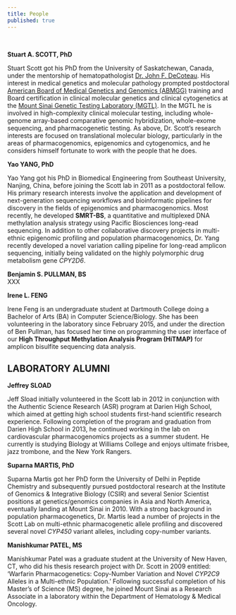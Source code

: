 ```yaml
---
title: People
published: true
---
```


<br>

**Stuart A. SCOTT, PhD**  

Stuart Scott got his PhD from the University of Saskatchewan, Canada, under the mentorship of hematopathologist [Dr. John F. DeCoteau](http://www.medicine.usask.ca/pathology/people/faculty/Full%20Time%20Faculty/DeCoteau%20John.php).  His interest in medical genetics and molecular pathology prompted postdoctoral [American Board of Medical Genetics and Genomics (ABMGG)](http://www.abmgg.org/) training and Board certification in clinical molecular genetics and clinical cytogenetics at the [Mount Sinai Genetic Testing Laboratory (MGTL)](http://icahn.mssm.edu/departments-and-institutes/genomics/genetic-testing).  In the MGTL he is involved in high-complexity clinical molecular testing, including whole-genome array-based comparative genomic hybridization, whole-exome sequencing, and pharmacogenetic testing.  As above, Dr. Scott’s research interests are focused on translational molecular biology, particularly in the areas of pharmacogenomics, epigenomics and cytogenomics, and he considers himself fortunate to work with the people that he does.  

**Yao YANG, PhD**  

Yao Yang got his PhD in Biomedical Engineering from Southeast University, Nanjing, China, before joining the Scott lab in 2011 as a postdoctoral fellow.  His primary research interests involve the application and development of next-generation sequencing workflows and bioinformatic pipelines for discovery in the fields of epigenomics and pharmacogenomics.  Most recently, he developed **SMRT-BS**, a quantitative and multiplexed DNA methylation analysis strategy using Pacific Biosciences long-read sequencing.  In addition to other collaborative discovery projects in multi-ethnic epigenomic profiling and population pharmacogenomics, Dr. Yang recently developed a novel variation calling pipeline for long-read amplicon sequencing, initially being validated on the highly polymorphic drug metabolism gene _CPY2D6_.

**Benjamin S. PULLMAN, BS**  
XXX

**Irene L. FENG**  

Irene Feng is an undergraduate student at Dartmouth College doing a Bachelor of Arts (BA) in Computer Science/Biology.  She has been volunteering in the laboratory since February 2015, and under the direction of Ben Pullman, has focused her time on programming the user interface of our **High Throughput Methylation Analysis Program (HiTMAP)** for amplicon bisulfite sequencing data analysis.  

## LABORATORY ALUMNI  

**Jeffrey SLOAD**  

Jeff Sload initially volunteered in the Scott lab in 2012 in conjunction with the Authentic Science Research (ASR) program at Darien High School, which aimed at getting high school students first-hand scientific research experience.  Following completion of the program and graduation from Darien High School in 2013, he continued working in the lab on cardiovascular pharmacogenomics projects as a summer student.   He currently is studying Biology at Williams College and enjoys ultimate frisbee, jazz trombone, and the New York Rangers.  

**Suparna MARTIS, PhD**  

Suparna Martis got her PhD form the University of Delhi in Peptide Chemistry and subsequently pursued postdoctoral research at the Institute of Genomics & Integrative Biology (CSIR) and several Senior Scientist positions at genetics/genomics companies in Asia and North America, eventually landing at Mount Sinai in 2010.  With a strong background in population pharmacogenetics, Dr. Martis lead a number of projects in the Scott Lab on multi-ethnic pharmacogenetic allele profiling and discovered several novel _CYP450_ variant alleles, including copy-number variants.  

**Manishkumar PATEL, MS**  

Manishkumar Patel was a graduate student at the University of New Haven, CT, who did his thesis research project with Dr. Scott in 2009 entitled: ‘Warfarin Pharmacogenetics: Copy-Number Variation and Novel _CYP2C9_ Alleles in a Multi-ethnic Population.’  Following successful completion of his Master’s of Science (MS) degree, he joined Mount Sinai as a Research Associate in a laboratory within the Department of Hematology & Medical Oncology.